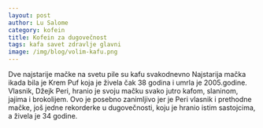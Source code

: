 ```yaml
---
layout: post
author: Lu Salome
category: kofein
title: Kofein za dugovečnost
tags: kafa savet zdravlje glavni
image: /img/blog/volim-kafu.png
---
```


Dve najstarije mačke na svetu pile su kafu svakodnevno
Najstarija mačka ikada bila je Krem Puf koja je živela čak 38 godina i umrla je 2005.godine.
Vlasnik, Džejk Peri, hranio je svoju mačku svako jutro kafom, slaninom, jajima i brokolijem. 
Ovo je posebno zanimljivo jer je Peri vlasnik i prethodne mačke, još jedne rekorderke u 
dugovečnosti, koju je hranio istim sastojcima, a živela je 34 godine.